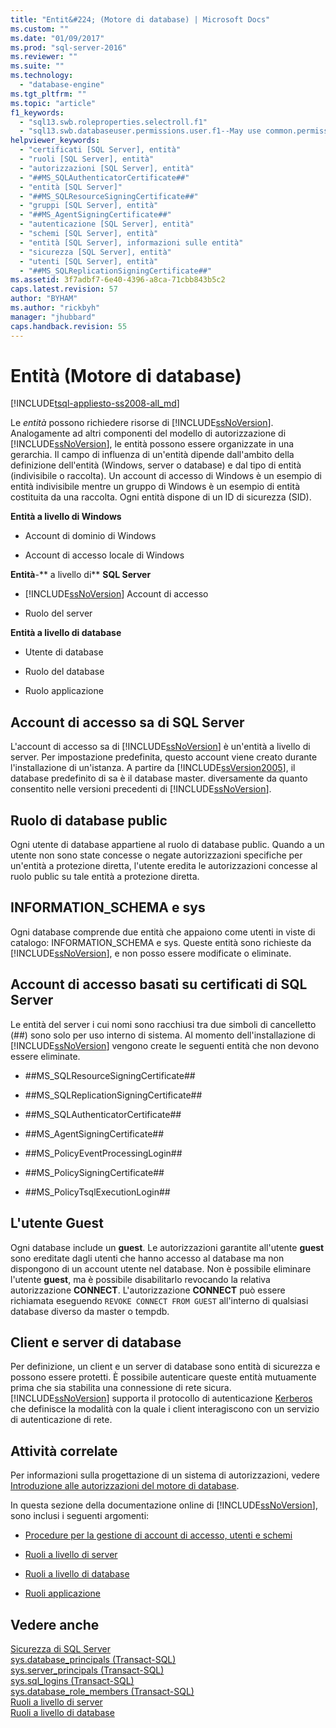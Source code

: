 ```yaml
---
title: "Entit&#224; (Motore di database) | Microsoft Docs"
ms.custom: ""
ms.date: "01/09/2017"
ms.prod: "sql-server-2016"
ms.reviewer: ""
ms.suite: ""
ms.technology: 
  - "database-engine"
ms.tgt_pltfrm: ""
ms.topic: "article"
f1_keywords: 
  - "sql13.swb.roleproperties.selectroll.f1"
  - "sql13.swb.databaseuser.permissions.user.f1--May use common.permissions"
helpviewer_keywords: 
  - "certificati [SQL Server], entità"
  - "ruoli [SQL Server], entità"
  - "autorizzazioni [SQL Server], entità"
  - "##MS_SQLAuthenticatorCertificate##"
  - "entità [SQL Server]"
  - "##MS_SQLResourceSigningCertificate##"
  - "gruppi [SQL Server], entità"
  - "##MS_AgentSigningCertificate##"
  - "autenticazione [SQL Server], entità"
  - "schemi [SQL Server], entità"
  - "entità [SQL Server], informazioni sulle entità"
  - "sicurezza [SQL Server], entità"
  - "utenti [SQL Server], entità"
  - "##MS_SQLReplicationSigningCertificate##"
ms.assetid: 3f7adbf7-6e40-4396-a8ca-71cbb843b5c2
caps.latest.revision: 57
author: "BYHAM"
ms.author: "rickbyh"
manager: "jhubbard"
caps.handback.revision: 55
---
```

# Entit&#224; (Motore di database)
[!INCLUDE[tsql-appliesto-ss2008-all_md](../../../includes/tsql-appliesto-ss2008-all-md.md)]

  Le *entità* possono richiedere risorse di [!INCLUDE[ssNoVersion](../../../includes/ssnoversion-md.md)]. Analogamente ad altri componenti del modello di autorizzazione di [!INCLUDE[ssNoVersion](../../../includes/ssnoversion-md.md)], le entità possono essere organizzate in una gerarchia. Il campo di influenza di un'entità dipende dall'ambito della definizione dell'entità (Windows, server o database) e dal tipo di entità (indivisibile o raccolta). Un account di accesso di Windows è un esempio di entità indivisibile mentre un gruppo di Windows è un esempio di entità costituita da una raccolta. Ogni entità dispone di un ID di sicurezza (SID).  
  
 **Entità a livello di Windows**  
  
-   Account di dominio di Windows  
  
-   Account di accesso locale di Windows  
  
 **Entità**-** a livello di** **SQL Server**  
  
-   [!INCLUDE[ssNoVersion](../../../includes/ssnoversion-md.md)] Account di accesso  
  
-   Ruolo del server  
  
 **Entità a livello di database**  
  
-   Utente di database  
  
-   Ruolo del database  
  
-   Ruolo applicazione  
  
## Account di accesso sa di SQL Server  
 L'account di accesso sa di [!INCLUDE[ssNoVersion](../../../includes/ssnoversion-md.md)] è un'entità a livello di server. Per impostazione predefinita, questo account viene creato durante l'installazione di un'istanza. A partire da [!INCLUDE[ssVersion2005](../../../includes/ssversion2005-md.md)], il database predefinito di sa è il database master. diversamente da quanto consentito nelle versioni precedenti di [!INCLUDE[ssNoVersion](../../../includes/ssnoversion-md.md)].  
  
## Ruolo di database public  
 Ogni utente di database appartiene al ruolo di database public. Quando a un utente non sono state concesse o negate autorizzazioni specifiche per un'entità a protezione diretta, l'utente eredita le autorizzazioni concesse al ruolo public su tale entità a protezione diretta.  
  
## INFORMATION_SCHEMA e sys  
 Ogni database comprende due entità che appaiono come utenti in viste di catalogo: INFORMATION_SCHEMA e sys. Queste entità sono richieste da [!INCLUDE[ssNoVersion](../../../includes/ssnoversion-md.md)], e non posso essere modificate o eliminate.  
  
## Account di accesso basati su certificati di SQL Server  
 Le entità del server i cui nomi sono racchiusi tra due simboli di cancelletto (##) sono solo per uso interno di sistema. Al momento dell'installazione di [!INCLUDE[ssNoVersion](../../../includes/ssnoversion-md.md)] vengono create le seguenti entità che non devono essere eliminate.  
  
-   \##MS_SQLResourceSigningCertificate##  
  
-   \##MS_SQLReplicationSigningCertificate##  
  
-   \##MS_SQLAuthenticatorCertificate##  
  
-   \##MS_AgentSigningCertificate##  
  
-   \##MS_PolicyEventProcessingLogin##  
  
-   \##MS_PolicySigningCertificate##  
  
-   \##MS_PolicyTsqlExecutionLogin##  
  
## L'utente Guest  
 Ogni database include un **guest**. Le autorizzazioni garantite all'utente **guest** sono ereditate dagli utenti che hanno accesso al database ma non dispongono di un account utente nel database. Non è possibile eliminare l'utente **guest**, ma è possibile disabilitarlo revocando la relativa autorizzazione **CONNECT**. L'autorizzazione **CONNECT** può essere richiamata eseguendo `REVOKE CONNECT FROM GUEST` all'interno di qualsiasi database diverso da master o tempdb.  
  
## Client e server di database  
 Per definizione, un client e un server di database sono entità di sicurezza e possono essere protetti. È possibile autenticare queste entità mutuamente prima che sia stabilita una connessione di rete sicura. [!INCLUDE[ssNoVersion](../../../includes/ssnoversion-md.md)] supporta il protocollo di autenticazione [Kerberos](http://go.microsoft.com/fwlink/?LinkId=100758) che definisce la modalità con la quale i client interagiscono con un servizio di autenticazione di rete.  
  
## Attività correlate  
 Per informazioni sulla progettazione di un sistema di autorizzazioni, vedere [Introduzione alle autorizzazioni del motore di database](../../../relational-databases/security/authentication-access/getting-started-with-database-engine-permissions.md).  
  
 In questa sezione della documentazione online di [!INCLUDE[ssNoVersion](../../../includes/ssnoversion-md.md)], sono inclusi i seguenti argomenti:  
  
-   [Procedure per la gestione di account di accesso, utenti e schemi](../../../relational-databases/security/authentication-access/managing-logins-users-and-schemas-how-to-topics.md)  
  
-   [Ruoli a livello di server](../../../relational-databases/security/authentication-access/server-level-roles.md)  
  
-   [Ruoli a livello di database](../../../relational-databases/security/authentication-access/database-level-roles.md)  
  
-   [Ruoli applicazione](../../../relational-databases/security/authentication-access/application-roles.md)  
  
## Vedere anche  
 [Sicurezza di SQL Server](../../../relational-databases/security/securing-sql-server.md)   
 [sys.database_principals &#40;Transact-SQL&#41;](../../../relational-databases/system-catalog-views/sys-database-principals-transact-sql.md)   
 [sys.server_principals &#40;Transact-SQL&#41;](../../../relational-databases/system-catalog-views/sys-server-principals-transact-sql.md)   
 [sys.sql_logins &#40;Transact-SQL&#41;](../../../relational-databases/system-catalog-views/sys-sql-logins-transact-sql.md)   
 [sys.database_role_members &#40;Transact-SQL&#41;](../../../relational-databases/system-catalog-views/sys-database-role-members-transact-sql.md)   
 [Ruoli a livello di server](../../../relational-databases/security/authentication-access/server-level-roles.md)   
 [Ruoli a livello di database](../../../relational-databases/security/authentication-access/database-level-roles.md)  
  
  